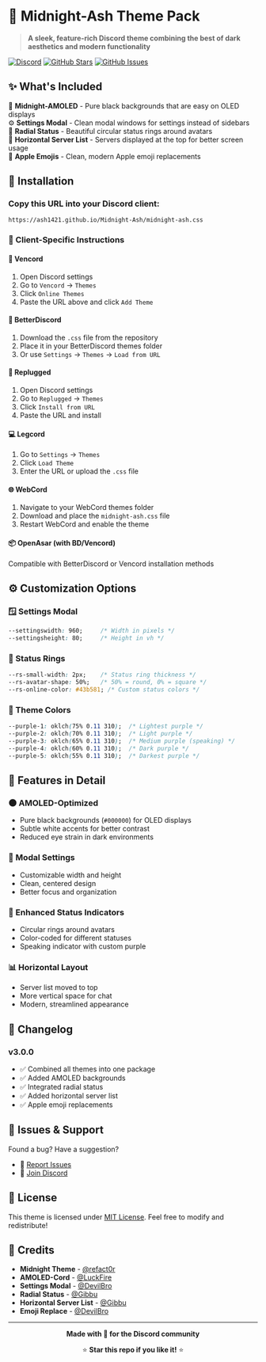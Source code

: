# 🌙 Midnight-Ash Theme Pack

> **A sleek, feature-rich Discord theme combining the best of dark aesthetics and modern functionality**

[![Discord](https://img.shields.io/badge/Discord-7289DA?style=for-the-badge&logo=discord&logoColor=white)](https://discord.gg/xc4D33wBmA)
[![GitHub Stars](https://img.shields.io/github/stars/Ash1421/Midnight-Ash?style=for-the-badge)](https://github.com/Ash1421/Midnight-Ash)
[![GitHub Issues](https://img.shields.io/github/issues/Ash1421/Midnight-Ash?style=for-the-badge)](https://github.com/Ash1421/Midnight-Ash/issues)

## ✨ What's Included

🖤 **Midnight-AMOLED** - Pure black backgrounds that are easy on OLED displays  
⚙️ **Settings Modal** - Clean modal windows for settings instead of sidebars  
🔘 **Radial Status** - Beautiful circular status rings around avatars  
📱 **Horizontal Server List** - Servers displayed at the top for better screen usage  
🍎 **Apple Emojis** - Clean, modern Apple emoji replacements  

## 🚀 Installation

### Copy this URL into your Discord client:
```
https://ash1421.github.io/Midnight-Ash/midnight-ash.css
```

### 📱 Client-Specific Instructions

#### 🎯 **Vencord**
1. Open Discord settings
2. Go to `Vencord` → `Themes`
3. Click `Online Themes`
4. Paste the URL above and click `Add Theme`

#### 🔧 **BetterDiscord**
1. Download the `.css` file from the repository
2. Place it in your BetterDiscord themes folder
3. Or use `Settings` → `Themes` → `Load from URL`

#### 🔌 **Replugged**
1. Open Discord settings
2. Go to `Replugged` → `Themes`
3. Click `Install from URL`
4. Paste the URL and install

#### 💻 **Legcord**
1. Go to `Settings` → `Themes`
2. Click `Load Theme`
3. Enter the URL or upload the `.css` file

#### 🌐 **WebCord**
1. Navigate to your WebCord themes folder
2. Download and place the `midnight-ash.css` file
3. Restart WebCord and enable the theme

#### 📦 **OpenAsar** (with BD/Vencord)
Compatible with BetterDiscord or Vencord installation methods

## ⚙️ Customization Options

### 🪟 Settings Modal
```css
--settingswidth: 960;     /* Width in pixels */
--settingsheight: 80;     /* Height in vh */
```

### 🔘 Status Rings
```css
--rs-small-width: 2px;    /* Status ring thickness */
--rs-avatar-shape: 50%;   /* 50% = round, 0% = square */
--rs-online-color: #43b581; /* Custom status colors */
```

### 🎨 Theme Colors
```css
--purple-1: oklch(75% 0.11 310);  /* Lightest purple */
--purple-2: oklch(70% 0.11 310);  /* Light purple */
--purple-3: oklch(65% 0.11 310);  /* Medium purple (speaking) */
--purple-4: oklch(60% 0.11 310);  /* Dark purple */
--purple-5: oklch(55% 0.11 310);  /* Darkest purple */
```

## 🎯 Features in Detail

### 🌑 AMOLED-Optimized
- Pure black backgrounds (`#000000`) for OLED displays
- Subtle white accents for better contrast
- Reduced eye strain in dark environments

### 📐 Modal Settings
- Customizable width and height
- Clean, centered design
- Better focus and organization

### 💫 Enhanced Status Indicators
- Circular rings around avatars
- Color-coded for different statuses
- Speaking indicator with custom purple

### 📊 Horizontal Layout
- Server list moved to top
- More vertical space for chat
- Modern, streamlined appearance

## 📝 Changelog

### v3.0.0
- ✅ Combined all themes into one package
- ✅ Added AMOLED backgrounds
- ✅ Integrated radial status
- ✅ Added horizontal server list
- ✅ Apple emoji replacements

## 🐛 Issues & Support

Found a bug? Have a suggestion? 

- 🐛 [Report Issues](https://github.com/Ash1421/Midnight-Ash/issues)
- 💬 [Join Discord](https://discord.gg/xc4D33wBmA)

## 📄 License

This theme is licensed under [MIT License](LICENSE). Feel free to modify and redistribute!

## 🙏 Credits

- **Midnight Theme** - [@refact0r](https://github.com/refact0r)
- **AMOLED-Cord** - [@LuckFire](https://github.com/LuckFire)
- **Settings Modal** - [@DevilBro](https://github.com/mwittrien)
- **Radial Status** - [@Gibbu](https://github.com/DiscordStyles)
- **Horizontal Server List** - [@Gibbu](https://github.com/DiscordStyles)
- **Emoji Replace** - [@DevilBro](https://github.com/mwittrien)

---

<div align="center">

**Made with 💜 for the Discord community**

⭐ **Star this repo if you like it!** ⭐

</div>